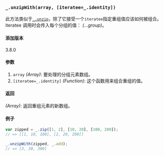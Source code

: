 ### `_.unzipWith(array, [iteratee=_.identity])`[​](#_unzipwitharray-iteratee_identity "_unzipwitharray-iteratee_identity的直接链接")

此方法类似于[`_.unzip`](#unzip)，除了它接受一个`iteratee`指定重组值应该如何被组合。iteratee 调用时会传入每个分组的值： _(...group)_。

#### 添加版本

3.8.0

#### 参数

1.  `array` _(Array)_: 要处理的分组元素数组。
2.  `[iteratee=_.identity]` _(Function)_: 这个函数用来组合重组的值。

#### 返回

_(Array)_: 返回重组元素的新数组。

#### 例子


```js
var zipped = _.zip([1, 2], [10, 20], [100, 200]);
// => [[1, 10, 100], [2, 20, 200]]
 
_.unzipWith(zipped, _.add);
// => [3, 30, 300]
```